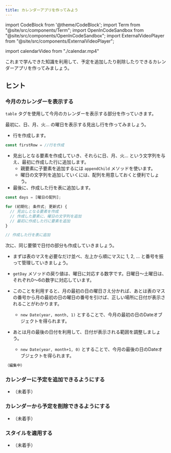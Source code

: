 ```yaml
---
title: カレンダーアプリを作ってみよう
---
```


import CodeBlock from '@theme/CodeBlock';
import Term from "@site/src/components/Term";
import OpenInCodeSandbox from "@site/src/components/OpenInCodeSandbox";
import ExternalVideoPlayer from "@site/src/components/ExternalVideoPlayer";

import calendarVideo from "./calendar.mp4"

これまで学んできた知識を利用して、予定を追加したり削除したりできるカレンダーアプリを作ってみましょう。

<!-- <video src={calendarVideo} controls /> -->

## ヒント
### 今月のカレンダーを表示する

`table` タグを使用して今月のカレンダーを表示する部分を作っていきます。


最初に、日、月、火... の曜日を表示する見出し行を作ってみましょう。

- 行を作成します。

```javascript
const firstRow = //行を作成
```

- 見出しとなる要素を作成していき、それらに日、月、火... という文字列を与え、最初に作成した行に追加します。
    - 親要素に子要素を追加するには `appendChild` メソッドを使います。
    - 曜日の文字列を追加していくには、配列を用意しておくと便利でしょう。
- 最後に、作成した行を表に追加します。

```javascript
const days = [曜日の配列];

for (初期化; 条件式; 更新式) {
  // 見出しとなる要素を作成
  // 作成した要素に、曜日の文字列を追加
  // 最初に作成した行に要素を追加
}

// 作成した行を表に追加
```

次に、同じ要領で日付の部分も作成していきましょう。

- まずは表のマスを必要なだけ並べ、左上から順にマスに 1, 2, ... と番号を振って管理していきましょう。

- `getDay` メソッドの戻り値は、曜日に対応する数字です。日曜日〜土曜日は、それぞれ0〜6の数字に対応しています。

- このことを利用すると、月の最初の日の曜日さえ分かれば、あとは表のマスの番号から月の最初の日の曜日の番号を引けば、正しい場所に日付が表示されることがわかります。

    - `new Date(year, month, 1)` とすることで、今月の最初の日のDateオブジェクトを得られます。

- あとは月の最後の日付を利用して、日付が表示される範囲を調整しましょう。
    - `new Date(year, month+1, 0)` とすることで、今月の最後の日のDateオブジェクトを得られます。

```javascript
（編集中）

```

### カレンダーに予定を追加できるようにする
- （未着手）

### カレンダーから予定を削除できるようにする
- （未着手）

### スタイルを適用する
- （未着手）
















